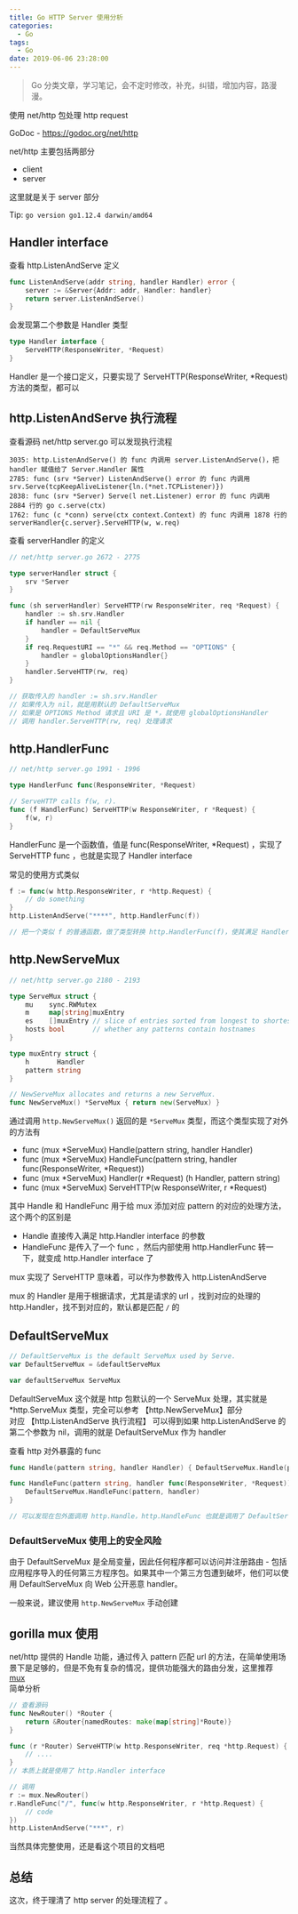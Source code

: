 ```yaml
---
title: Go HTTP Server 使用分析 
categories:
  - Go
tags:
  - Go
date: 2019-06-06 23:28:00
---
```

> Go 分类文章，学习笔记，会不定时修改，补充，纠错，增加内容，路漫漫。

使用 net/http 包处理 http request 

GoDoc - https://godoc.org/net/http 

net/http 主要包括两部分
- client
- server 

这里就是关于 server 部分

Tip: `go version go1.12.4 darwin/amd64` 


## Handler interface

查看 http.ListenAndServe 定义

```Go
func ListenAndServe(addr string, handler Handler) error {
	server := &Server{Addr: addr, Handler: handler}
	return server.ListenAndServe()
}
```

会发现第二个参数是 Handler 类型
```Go
type Handler interface {
	ServeHTTP(ResponseWriter, *Request)
}
```
Handler 是一个接口定义，只要实现了 ServeHTTP(ResponseWriter, *Request) 方法的类型，都可以

## http.ListenAndServe  执行流程

查看源码 net/http server.go  可以发现执行流程

```text
3035: http.ListenAndServe() 的 func 内调用 server.ListenAndServe()，把 handler 赋值给了 Server.Handler 属性  
2785: func (srv *Server) ListenAndServe() error 的 func 内调用 srv.Serve(tcpKeepAliveListener{ln.(*net.TCPListener)})  
2838: func (srv *Server) Serve(l net.Listener) error 的 func 内调用 2884 行的 go c.serve(ctx)  
1762: func (c *conn) serve(ctx context.Context) 的 func 内调用 1878 行的 serverHandler{c.server}.ServeHTTP(w, w.req)  
```

查看 serverHandler 的定义

```Go
// net/http server.go 2672 - 2775

type serverHandler struct {
	srv *Server
}

func (sh serverHandler) ServeHTTP(rw ResponseWriter, req *Request) {
	handler := sh.srv.Handler
	if handler == nil {
		handler = DefaultServeMux
	}
	if req.RequestURI == "*" && req.Method == "OPTIONS" {
		handler = globalOptionsHandler{}
	}
	handler.ServeHTTP(rw, req)
}

// 获取传入的 handler := sh.srv.Handler
// 如果传入为 nil，就是用默认的 DefaultServeMux 
// 如果是 OPTIONS Method 请求且 URI 是 *，就使用 globalOptionsHandler 
// 调用 handler.ServeHTTP(rw, req) 处理请求

```

## http.HandlerFunc

```Go
// net/http server.go 1991 - 1996

type HandlerFunc func(ResponseWriter, *Request)

// ServeHTTP calls f(w, r).
func (f HandlerFunc) ServeHTTP(w ResponseWriter, r *Request) {
	f(w, r)
}
```

HandlerFunc 是一个函数值，值是 func(ResponseWriter, *Request) ，实现了 ServeHTTP func ，也就是实现了 Handler interface 

常见的使用方式类似

```Go
f := func(w http.ResponseWriter, r *http.Request) {
    // do something 
}
http.ListenAndServe("****", http.HandlerFunc(f))

// 把一个类似 f 的普通函数，做了类型转换 http.HandlerFunc(f)，使其满足 Handler interface 定义 

```

## http.NewServeMux

```Go
// net/http server.go 2180 - 2193

type ServeMux struct {
	mu    sync.RWMutex
	m     map[string]muxEntry
	es    []muxEntry // slice of entries sorted from longest to shortest.
	hosts bool       // whether any patterns contain hostnames
}

type muxEntry struct {
	h       Handler
	pattern string
}

// NewServeMux allocates and returns a new ServeMux.
func NewServeMux() *ServeMux { return new(ServeMux) }

```

通过调用 `http.NewServeMux()` 返回的是 `*ServeMux` 类型，而这个类型实现了对外的方法有 

- func (mux *ServeMux) Handle(pattern string, handler Handler)
- func (mux *ServeMux) HandleFunc(pattern string, handler func(ResponseWriter, *Request))
- func (mux *ServeMux) Handler(r *Request) (h Handler, pattern string)
- func (mux *ServeMux) ServeHTTP(w ResponseWriter, r *Request)

其中 Handle 和 HandleFunc 用于给 mux 添加对应 pattern 的对应的处理方法，这个两个的区别是
- Handle 直接传入满足  http.Handler interface 的参数
- HandleFunc 是传入了一个 func ，然后内部使用 http.HandlerFunc 转一下，就变成 http.Handler interface 了


mux 实现了 ServeHTTP 意味着，可以作为参数传入  http.ListenAndServe  

mux 的 Handler 是用于根据请求，尤其是请求的 url ，找到对应的处理的 http.Handler，找不到对应的，默认都是匹配 `/` 的 


## DefaultServeMux 

```Go
// DefaultServeMux is the default ServeMux used by Serve.
var DefaultServeMux = &defaultServeMux

var defaultServeMux ServeMux

```

DefaultServeMux 这个就是 http 包默认的一个 ServeMux 处理，其实就是 *http.ServeMux 类型，完全可以参考 【http.NewServeMux】部分  
对应 【http.ListenAndServe  执行流程】 可以得到如果 http.ListenAndServe 的第二个参数为 nil，调用的就是 DefaultServeMux 作为 handler  


查看 http 对外暴露的 func

```Go
func Handle(pattern string, handler Handler) { DefaultServeMux.Handle(pattern, handler) }

func HandleFunc(pattern string, handler func(ResponseWriter, *Request)) {
	DefaultServeMux.HandleFunc(pattern, handler)
}

// 可以发现在包外面调用 http.Handle，http.HandleFunc 也就是调用了 DefaultServeMux  
```

### DefaultServeMux 使用上的安全风险 

由于 DefaultServeMux 是全局变量，因此任何程序都可以访问并注册路由 - 包括应用程序导入的任何第三方程序包。如果其中一个第三方包遭到破坏，他们可以使用 DefaultServeMux 向 Web 公开恶意 handler。 

一般来说，建议使用 `http.NewServeMux` 手动创建


## gorilla mux 使用

net/http 提供的 Handle 功能，通过传入 pattern 匹配 url 的方法，在简单使用场景下是足够的，但是不免有复杂的情况，提供功能强大的路由分发，这里推荐 [mux](https://github.com/gorilla/mux)  
简单分析
```Go
// 查看源码
func NewRouter() *Router {
	return &Router{namedRoutes: make(map[string]*Route)}
}

func (r *Router) ServeHTTP(w http.ResponseWriter, req *http.Request) {
	// ....
}
// 本质上就是使用了 http.Handler interface 

// 调用
r := mux.NewRouter()
r.HandleFunc("/", func(w http.ResponseWriter, r *http.Request) {
	// code 
})
http.ListenAndServe("***", r)
```

当然具体完整使用，还是看这个项目的文档吧  

## 总结 

这次，终于理清了 http server 的处理流程了 。













